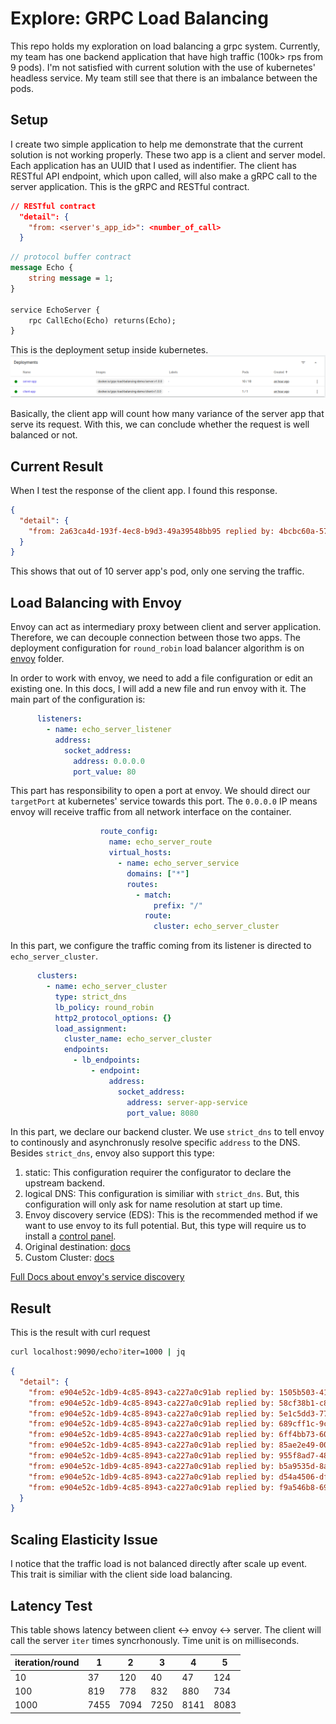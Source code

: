 # Explore: GRPC Load Balancing

This repo holds my exploration on load balancing a grpc system. Currently, my team has one backend application that have high traffic (100k> rps from 9 pods). I'm not satisfied with current solution with the use of kubernetes' headless service. My team still see that there is an imbalance between the pods.

## Setup

I create two simple application to help me demonstrate that the current solution is not working properly. These two app is a client and server model. Each application has an UUID that I used as indentifier. The client has RESTful API endpoint, which upon called, will also make a gRPC call to the server application. This is the gRPC and RESTful contract.

```json
// RESTful contract
  "detail": {
    "from: <server's_app_id>": <number_of_call>
  }
```

```proto
// protocol buffer contract
message Echo {
    string message = 1;
}

service EchoServer {
    rpc CallEcho(Echo) returns(Echo); 
}
```

This is the deployment setup inside kubernetes.
![alt text](image/initial-k8s-deployment-setup.png)

Basically, the client app will count how many variance of the server app that serve its request. With this, we can conclude whether the request is well balanced or not.

## Current Result

When I test the response of the client app. I found this response.

```json
{
  "detail": {
    "from: 2a63ca4d-193f-4ec8-b9d3-49a39548bb95 replied by: 4bcbc60a-5700-4313-8772-c2a3ceab0513": 1000
  }
}
```

This shows that out of 10 server app's pod, only one serving the traffic.

## Load Balancing with Envoy

Envoy can act as intermediary proxy between client and server application. Therefore, we can decouple connection between those two apps. The deployment configuration for `round_robin` load balancer algorithm is on [envoy](envoy/) folder.

In order to work with envoy, we need to add a file configuration or edit an existing one. In this docs, I will add a new file and run envoy with it. The main part of the configuration is:

```yaml
      listeners:
        - name: echo_server_listener
          address:
            socket_address:
              address: 0.0.0.0
              port_value: 80
```

This part has responsibility to open a port at envoy. We should direct our `targetPort` at kubernetes' service towards this port. The `0.0.0.0` IP means envoy will receive traffic from all network interface on the container.

```yaml
                    route_config:
                      name: echo_server_route
                      virtual_hosts:
                        - name: echo_server_service
                          domains: ["*"]
                          routes:
                            - match:
                                prefix: "/"
                              route:
                                cluster: echo_server_cluster
```

In this part, we configure the traffic coming from its listener is directed to `echo_server_cluster`.

```yaml
      clusters:
        - name: echo_server_cluster
          type: strict_dns
          lb_policy: round_robin
          http2_protocol_options: {}
          load_assignment:
            cluster_name: echo_server_cluster
            endpoints:
              - lb_endpoints:
                  - endpoint:
                      address:
                        socket_address:
                          address: server-app-service
                          port_value: 8080
```

In this part, we declare our backend cluster. We use `strict_dns` to tell envoy to continously and asynchronusly resolve specific `address` to the DNS. Besides `strict_dns`, envoy also support this type:

1. static: This configuration requirer the configurator to declare the upstream backend.
2. logical DNS: This configuration is similiar with `strict_dns`. But, this configuration will only ask for name resolution at start up time.
3. Envoy discovery service (EDS): This is the recommended method if we want to use envoy to its full potential. But, this type will require us to install a [control panel](https://github.com/envoyproxy/go-control-plane).
4. Original destination: [docs](https://www.envoyproxy.io/docs/envoy/latest/intro/arch_overview/upstream/service_discovery#:~:text=Original%20destination%20cluster,upstream%20HTTP%20connections.)
5. Custom Cluster: [docs](https://www.envoyproxy.io/docs/envoy/latest/intro/arch_overview/upstream/service_discovery#:~:text=Envoy%20also%20supports,the%20following%20section.)

[Full Docs about envoy's service discovery](https://www.envoyproxy.io/docs/envoy/latest/intro/arch_overview/upstream/service_discovery)

## Result

This is the result with curl request

```bash
curl localhost:9090/echo?iter=1000 | jq
```

```json
{
  "detail": {
    "from: e904e52c-1db9-4c85-8943-ca227a0c91ab replied by: 1505b503-41e5-4ab5-a835-92dd253f11a8": 100,
    "from: e904e52c-1db9-4c85-8943-ca227a0c91ab replied by: 58cf38b1-c8c3-4efd-8ba4-195703521d08": 100,
    "from: e904e52c-1db9-4c85-8943-ca227a0c91ab replied by: 5e1c5dd3-7792-428f-a2eb-3e822a7130ef": 100,
    "from: e904e52c-1db9-4c85-8943-ca227a0c91ab replied by: 689cff1c-9ce6-466b-b967-aa28c0c98a3a": 100,
    "from: e904e52c-1db9-4c85-8943-ca227a0c91ab replied by: 6ff4bb73-606e-4a80-8ac8-21721a68de6a": 100,
    "from: e904e52c-1db9-4c85-8943-ca227a0c91ab replied by: 85ae2e49-001e-4947-8c69-5340ad73ad8b": 100,
    "from: e904e52c-1db9-4c85-8943-ca227a0c91ab replied by: 955f8ad7-488e-4171-8ba0-6e1a6ae6f314": 100,
    "from: e904e52c-1db9-4c85-8943-ca227a0c91ab replied by: b5a9535d-8a61-43d5-8cef-ec0717a8ce95": 100,
    "from: e904e52c-1db9-4c85-8943-ca227a0c91ab replied by: d54a4506-df07-4ef3-8247-673e3b3f1391": 100,
    "from: e904e52c-1db9-4c85-8943-ca227a0c91ab replied by: f9a546b8-6931-48d8-bf20-15c8b4b743bd": 100
  }
}

```

## Scaling Elasticity Issue

I notice that the traffic load is not balanced directly after scale up event. This trait is similiar with the client side load balancing.

## Latency Test

This table shows latency between client <-> envoy <-> server. The client will call the server `iter` times syncrhonously. Time unit is on milliseconds.

| iteration/round | 1    | 2    | 3    | 4    | 5    |
|-----------------|------|------|------|------|------|
| 10              | 37   | 120  | 40   | 47   | 124  |
| 100             | 819  | 778  | 832  | 880  | 734  |
| 1000            | 7455 | 7094 | 7250 | 8141 | 8083 |

